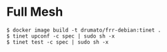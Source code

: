 # Full Mesh

```shell
$ docker image build -t drumato/frr-debian:tinet .
$ tinet upconf -c spec | sudo sh -x
$ tinet test -c spec | sudo sh -x
```

